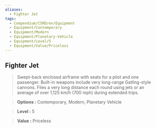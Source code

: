 ```yaml
---
aliases:
  - Fighter Jet
tags:
  - Compendium/CSRD/en/Equipment
  - Equipment/Contemporary
  - Equipment/Modern
  - Equipment/Planetary-Vehicle
  - Equipment/Level/5
  - Equipment/Value/Priceless
---
```

    
      
## Fighter Jet      
      
>Swept-back enclosed airframe with seats for a pilot and one passenger. Built-in weapons include very long-range Gatling-style cannons. Flies a very long distance each round using jets or an average of over 1,125 km/h (700 mph) during extended trips.      
> **Options :** Contemporary, Modern, Planetary Vehicle      
> **Level :** 5      
> **Value :** Priceless